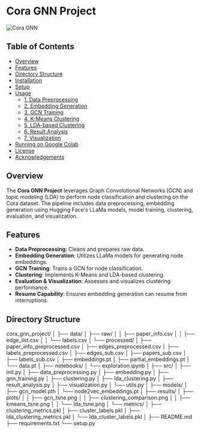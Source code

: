# Cora GNN Project

![Cora GNN](https://github.com/yourusername/cora_gnn_project/blob/main/assets/cora_gnn_banner.png)

## Table of Contents

- [Overview](#overview)
- [Features](#features)
- [Directory Structure](#directory-structure)
- [Installation](#installation)
- [Setup](#setup)
- [Usage](#usage)
  - [1. Data Preprocessing](#1-data-preprocessing)
  - [2. Embedding Generation](#2-embedding-generation)
  - [3. GCN Training](#3-gcn-training)
  - [4. K-Means Clustering](#4-k-means-clustering)
  - [5. LDA-based Clustering](#5-lda-based-clustering)
  - [6. Result Analysis](#6-result-analysis)
  - [7. Visualization](#7-visualization)
- [Running on Google Colab](#running-on-google-colab)
- [License](#license)
- [Acknowledgements](#acknowledgements)

## Overview

The **Cora GNN Project** leverages Graph Convolutional Networks (GCN) and topic modeling (LDA) to perform node classification and clustering on the Cora dataset. The pipeline includes data preprocessing, embedding generation using Hugging Face's LLaMa models, model training, clustering, evaluation, and visualization.

## Features

- **Data Preprocessing**: Cleans and prepares raw data.
- **Embedding Generation**: Utilizes LLaMa models for generating node embeddings.
- **GCN Training**: Trains a GCN for node classification.
- **Clustering**: Implements K-Means and LDA-based clustering.
- **Evaluation & Visualization**: Assesses and visualizes clustering performance.
- **Resume Capability**: Ensures embedding generation can resume from interruptions.

## Directory Structure


cora_gnn_project/ │ ├── data/ │ ├── raw/ │ │ ├── paper_info.csv │ │ ├── edge_list.csv │ │ └── labels.csv │ └── processed/ │ ├── paper_info_preprocessed.csv │ ├── edges_preprocessed.csv │ ├── labels_preprocessed.csv │ ├── edges_sub.csv │ ├── papers_sub.csv │ ├── labels_sub.csv │ ├── embeddings.pt │ ├── partial_embeddings.pt │ └── data.pt │ ├── notebooks/ │ └── exploration.ipynb │ ├── src/ │ ├── init.py │ ├── data_preprocessing.py │ ├── embedding.py │ ├── gnn_training.py │ ├── clustering.py │ ├── lda_clustering.py │ ├── result_analysis.py │ ├── visualization.py │ └── utils.py │ ├── models/ │ ├── gcn_model.pth │ └── node2vec_embeddings.pt │ ├── results/ │ ├── plots/ │ │ ├── gcn_tsne.png │ │ ├── clustering_comparison.png │ │ ├── kmeans_tsne.png │ │ └── lda_tsne.png │ └── metrics/ │ ├── clustering_metrics.pkl │ ├── cluster_labels.pkl │ ├── lda_clustering_metrics.pkl │ └── lda_cluster_labels.pkl │ ├── README.md ├── requirements.txt └── setup.py
